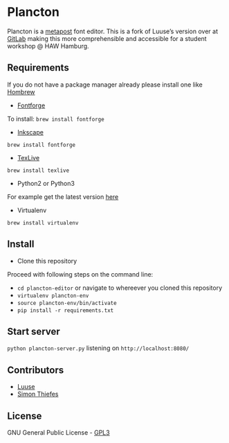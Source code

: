 # Plancton
Plancton is a [metapost](https://en.wikipedia.org/wiki/MetaPost) font editor.
This is a fork of Luuse’s version over at [GitLab](https://gitlab.com/Luuse/plancton/plancton-editor) making this more comprehensible and accessible for a student workshop @ HAW Hamburg.

## Requirements
If you do not have a package manager already please install one like [Hombrew](https://brew.sh)
 * [Fontforge](http://fontforge.github.io) 
 
To install:
```brew install fontforge```
 * [Inkscape](https://inkscape.org/)

```brew install fontforge```
 * [TexLive](https://tug.org/texlive/)

```brew install texlive```

 * Python2 or Python3

For example get the latest version [here](https://www.python.org/downloads/)

 * Virtualenv

```brew install virtualenv```

## Install

 * Clone this repository

Proceed with following steps on the command line:
 * `cd plancton-editor` or navigate to whereever you cloned this repository
 * `virtualenv plancton-env`
 * `source plancton-env/bin/activate`
 * `pip install -r requirements.txt`

## Start server

`python plancton-server.py` listening on `http://localhost:8080/`

## Contributors
* [Luuse](http://www.luuse.io/)
* [Simon Thiefes](https://simonthiefes.de)

## License

GNU General Public License - [GPL3](https://www.gnu.org/licenses/gpl-3.0.en.html)


